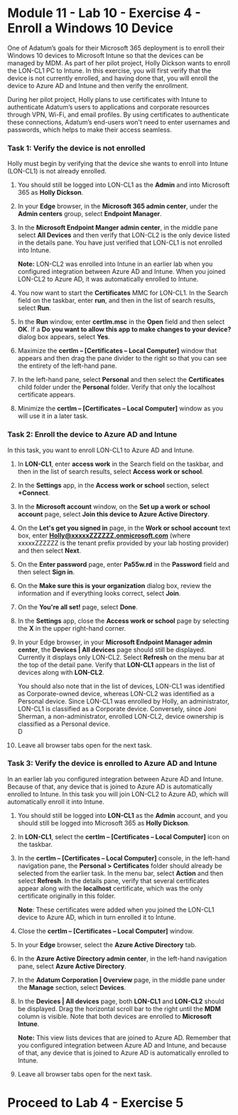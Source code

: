 # Module 11 - Lab 10 - Exercise 4 - Enroll a Windows 10 Device

One of Adatum’s goals for their Microsoft 365 deployment is to enroll their Windows 10 devices to Microsoft Intune so that the devices can be managed by MDM. As part of her pilot project, Holly Dickson wants to enroll the LON-CL1 PC to Intune. In this exercise, you will first verify that the device is not currently enrolled, and having done that, you will enroll the device to Azure AD and Intune and then verify the enrollment. 

During her pilot project, Holly plans to use certificates with Intune to authenticate Adatum’s users to applications and corporate resources through VPN, Wi-Fi, and email profiles. By using certificates to authenticate these connections, Adatum’s end-users won't need to enter usernames and passwords, which helps to make their access seamless. 

### Task 1: Verify the device is not enrolled

Holly must begin by verifying that the device she wants to enroll into Intune (LON-CL1) is not already enrolled. 

1. You should still be logged into LON-CL1 as the **Admin** and into Microsoft 365 as **Holly Dickson**.

2. In your **Edge** browser, in the **Microsoft 365 admin center**, under the **Admin centers** group, select **Endpoint Manager**.

3. In the **Microsoft Endpoint Manger admin center**, in the middle pane select **All Devices** and then verify that LON-CL2 is the only device listed in the details pane. You have just verified that LON-CL1 is not enrolled into Intune. <br/>

   **Note:** LON-CL2 was enrolled into Intune in an earlier lab when you configured integration between Azure AD and Intune. When you joined LON-CL2 to Azure AD, it was automatically enrolled to Intune.  

4. You now want to start the **Certificates** MMC for LON-CL1. In the Search field on the taskbar, enter **run**, and then in the list of search results, select **Run**.

5. In the **Run** window, enter **certlm.msc** in the **Open** field and then select **OK**. If a **Do you want to allow this app to make changes to your device?** dialog box appears, select **Yes**.

6. Maximize the **certlm – [Certificates – Local Computer]** window that appears and then drag the pane divider to the right so that you can see the entirety of the left-hand pane. 

7. In the left-hand pane, select **Personal** and then select the **Certificates** child folder under the **Personal** folder. Verify that only the localhost certificate appears. 

8. Minimize the **certlm – [Certificates – Local Computer]** window as you will use it in a later task.

### Task 2: Enroll the device to Azure AD and Intune

In this task, you want to enroll LON-CL1 to Azure AD and Intune.

1. In **LON-CL1**, enter **access work** in the Search field on the taskbar, and then in the list of search results, select **Access work or school**.

2. In the **Settings** app, in the **Access work or school** section, select **+Connect**.

3. In the **Microsoft account** window, on the **Set up a work or school account** page, select **Join this device to Azure Active Directory**.

4. On the **Let's get you signed in** page, in the **Work or school account** text box, enter **Holly@xxxxxZZZZZZ.onmicrosoft.com** (where xxxxxZZZZZZ is the tenant prefix provided by your lab hosting provider) and then select **Next**.

5. On the **Enter password** page, enter **Pa55w.rd** in the **Password** field and then select **Sign in**.

6. On the **Make sure this is your organization** dialog box, review the information and if everything looks correct, select **Join**.

7. On the **You're all set!** page, select **Done**.

8. In the **Settings** app, close the **Access work or school** page by selecting the **X** in the upper right-hand corner.

9. In your Edge browser, in your **Microsoft Endpoint Manager admin center**, the **Devices | All devices** page should still be displayed. Currently it displays only LON-CL2. Select **Refresh** on the menu bar at the top of the detail pane. Verify that **LON-CL1** appears in the list of devices along with **LON-CL2**. <br/>

   You should also note that in the list of devices, LON-CL1 was identified as Corporate-owned device, whereas LON-CL2 was identified as a Personal device. Since LON-CL1 was enrolled by Holly, an administrator, LON-CL1 is classified as a Corporate device. Conversely, since Joni Sherman, a non-administrator, enrolled LON-CL2, device ownership is classified as a Personal device. <br/>D

10. Leave all browser tabs open for the next task.

### Task 3: Verify the device is enrolled to Azure AD and Intune

In an earlier lab you configured integration between Azure AD and Intune. Because of that, any device that is joined to Azure AD is automatically enrolled to Intune. In this task you will join LON-CL2 to Azure AD, which will automatically enroll it into Intune.

1. You should still be logged into **LON-CL1** as the **Admin** account, and you should still be logged into Microsoft 365 as **Holly Dickson**.

2. In **LON-CL1**, select the **certlm – [Certificates – Local Computer]** icon on the taskbar.

3. In the **certlm – [Certificates – Local Computer]** console, in the left-hand navigation pane, the **Personal > Certificates** folder should already be selected from the earlier task. In the menu bar, select **Action** and then select **Refresh**. In the details pane, verify that several certificates appear along with the **localhost** certificate, which was the only certificate originally in this folder.<br/>

    **Note**: These certificates were added when you joined the LON-CL1 device to Azure AD, which in turn enrolled it to Intune.

4. Close the **certlm – [Certificates – Local Computer]** window. 

5. In your **Edge** browser, select the **Azure Active Directory** tab.

6. In the **Azure Active Directory admin center**, in the left-hand navigation pane, select **Azure Active Directory**. 

7. In the **Adatum Corporation | Overview** page, in the middle pane under the **Manage** section, select **Devices**.

8. In the **Devices | All devices** page, both **LON-CL1** and **LON-CL2** should be displayed. Drag the horizontal scroll bar to the right until the **MDM** column is visible. Note that both devices are enrolled to **Microsoft Intune**.  <br/>

    **Note:** This view lists devices that are joined to Azure AD. Remember that you configured integration between Azure AD and Intune, and because of that, any device that is joined to Azure AD is automatically enrolled to Intune.

9. Leave all browser tabs open for the next task.


# Proceed to Lab 4 - Exercise 5
